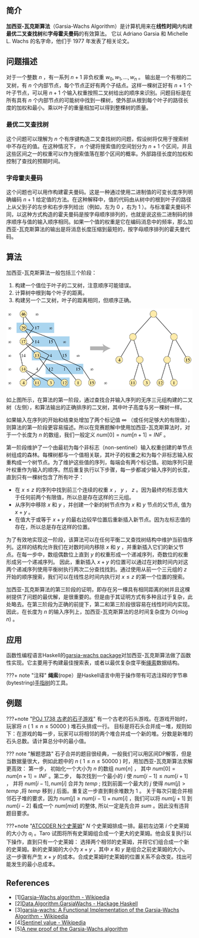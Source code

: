## 简介

**加西亚-瓦克斯算法**（Garsia-Wachs Algorithm）是计算机用来在**线性时间**内构建**最优二叉查找树**和**字母霍夫曼码**的有效算法。 它以 Adriano Garsia 和 Michelle L. Wachs 的名字命，他们于 1977 年发表了相关论文。

## 问题描述

对于一个整数 $n$ ，有一系列 $n+1$ 非负权重 $w_{0},w_{1},\dots ,w_{n}$ 。 输出是一个有根的二叉树，有 $n$ 个内部节点，每个节点正好有两个子结点。这样一棵树正好有 $n+1$ 个叶子节点，可以用 $n+1$ 个输入权重按照二叉树给出的顺序来识别。问题目标是在所有具有 $n$ 个内部节点的可能树中找到一棵树，使外部从根到每个叶子的路径长度的加权和最小。乘以叶子的重量相加可以得到整棵树的质量。

### 最优二叉查找树

这个问题可以理解为 $n$ 个有序键构造二叉查找树的问题，假设树将仅用于搜索树中不存在的值。在这种情况下， $n$ 个键将搜索值的空间划分为 $n+1$ 个区间，并且这些区间之一的权重可以作为搜索值落在那个区间的概率。外部路径长度的加权和控制了查找的预期时间。

### 字母霍夫曼码

这个问题也可以用作构建霍夫曼码。这是一种通过使用二进制值的可变长度序列明确编码 $n+1$ 给定值的方法。在这种解释中，值的代码由从树中的根到叶子的路径上从父到子的左步和右步序列给出（例如，左为 $0$ ，右为 $1$ ）。与标准霍夫曼码不同，以这种方式构造的霍夫曼码是按字母顺序排列的，也就是说这些二进制码的排序顺序与值的输入顺序相同。如果一个值的权重是它在编码消息中的频率，那么加西亚-瓦克斯算法的输出是将消息长度压缩到最短的，按字母顺序排列的霍夫曼代码。

## 算法

加西亚-瓦克斯算法一般包括三个阶段：

1. 构建一个值位于叶子的二叉树，注意顺序可能错误。
2. 计算树中根到每个叶子的距离。
3. 构建另一个二叉树，叶子的距离相同，但顺序正确。

![](./images/garsia-wachs.png)

如上图所示，在算法的第一阶段，通过查找合并输入序列的无序三元组构建的二叉树（左侧），和算法输出的正确排序的二叉树，其中叶子高度与另一棵树一样。

如果输入在序列的开始和结束处增加了两个标记值 $\infty$ （或任何足够大的有限值），则算法的第一阶段更容易描述。所以在竞赛题解中使用加西亚-瓦克斯算法时，对于一个长度为 $n$ 的数组，我们一般定义 $num[0] = num[n+1] = INF$ 。

第一阶段维护了一个由最初为每个非标志（non-sentinel）输入权重创建的单节点树组成的森林。每棵树都与一个值相关联，其叶子的权重之和为每个非标志输入权重构成一个树节点。为了维护这些值的序列，每端会有两个标记值。初始序列只是叶权重作为输入的顺序。然后重复执行以下步骤，每一步都减少输入序列的长度，直到只有一棵树包含了所有叶子：

- 在 $x\leq z$ 的序列中找到前三个连续的权重 $x$ ， $y$ ， $z$ 。因为最终的标志值大于任何前两个有限值，所以总是存在这样的三元组。
- 从序列中移除 $x$ 和 $y$ ，并创建一个新的树节点作为 $x$ 和 $y$ 节点的父节点, 值为 $x+y$ 。
- 在值大于或等于 $x+y$ 的最右边较早位置后重新插入新节点。因为左标志值的存在，所以总是存在这样的位置。

为了有效地实现这一阶段，该算法可以在任何平衡二叉查找树结构中维护当前值序列。这样的结构允许我们在对数时间内移除 $x$ 和 $y$ ，并重新插入它们的新父节点。在每一步中，数组偶数位上直到 $y$ 的权重形成一个递减序列，奇数位的权重形成另一个递减序列。 因此，重新插入 $x+y$ 的位置可以通过在对数时间内对这两个递减序列使用平衡树执行两次二分查找找到。通过使用从前一个三元组的 $z$ 开始的顺序搜索，我们可以在线性总时间内执行对 $x\leq z$ 的第一个位置的搜索。

加西亚-瓦克斯算法的第三阶段的证明，即存在另一棵具有相同距离的树并且这棵树提供了问题的最优解，是很重要的。但是由于其证明方式有多种且过于复杂，此处略去。在第三阶段为正确的前提下，第二和第三阶段很容易在线性时间内实现。 因此，在长度为 $n$ 的输入序列上，加西亚-瓦克斯算法的总时间复杂度为 $O(n\log n)$ 。

## 应用

函数性编程语言Haskell的[garsia-wachs package](https://hackage.haskell.org/package/garsia-wachs)对加西亚-瓦克斯算法做了函数性实现。它主要用于构建最佳搜索表，或者以最优复杂度平衡[绳索](https://hackage.haskell.org/package/rope)数据结构。

???+ note "注释"
    **绳索**(rope）是Haskell语言中用于操作带有可选注释的字节串(bytestring)[手指树](../ds/finger-tree.md)的工具。

## 例题

???+note "[POJ 1738 古老的石子游戏](http://poj.org/problem?id=1738)"
    有一个古老的石头游戏。在游戏开始时，玩家将 $n$ ( $1 \leq n \leq 50000$ ) 堆石头排成一行。 目标是将石头合并成一堆，规则如下：在游戏的每一步，玩家可以将相邻的两个堆合并成一个新的堆。分数是新堆的石头总数。请计算总分中的最小值。

??? note "解题思路"
    石子合并的题目很经典，一般我们可以用区间DP解答，但是当数据量很大，例如此题中的 $n$ ( $1 \leq n \leq 50000$ ) 时，用加西亚-瓦克斯算法求解更高效： 第一步， 初始化一个大小为 $n$ 的数组 $num[n]$ ， 其中 $num[0] = num[n+1] = INF$ 。第二步， 每次找到一个最小的 $i$ 使 $num[i-1]\leq num[i+1]$ ， 并将 $num[i-1], num[i]$ 合并为 $temp$ ; 找到前面一个最大的 $j$ 使得 $num[j]>temp$ ,将 $temp$ 移到 $j$ 后面。重复这一步直到剩余堆数为 $1$ 。
    关于每次只能合并相邻石子堆的要求，因为 $num[j]\geq num[i-1]+num[i]$ ，我们可以将 $num[j+1]$ 到 $num[i-2]$ 看成一个 $num[mid]$ 的整体, 所以一定是先合并 $sum$ 。因此没有违背题目要求。

???+note "[ATCODER N个史莱姆](https://atcoder.jp/contests/dp/tasks/dp_n)"
    $N$ 个史莱姆排成一排。最初左边第 $i$ 个史莱姆的大小为 $a_{i}$ 。Taro 试图将所有史莱姆组合成一个更大的史莱姆。他会反复执行以下操作，直到只有一个史莱姆：
    选择两个相邻的史莱姆，并将它们组合成一个新的史莱姆。新的史莱姆的大小为 $x+y$ ，其中 $x$ 和 $y$ 是组合之前史莱姆的大小。这一步骤有产生 $x+y$ 的成本。合成史莱姆时史莱姆的位置关系不会改变。找出可能发生的最小总成本。

## References

- [1][Garsia–Wachs algorithm - Wikipedia](<https://en.wikipedia.org/wiki/Garsia%E2%80%93Wachs_algorithm>)
- [2][Data.Algorithm.GarsiaWachs - Hackage Haskell](<https://hackage.haskell.org/package/garsia-wachs-1.2/docs/Data-Algorithm-GarsiaWachs.html>)
- [3][garsia-wachs: A Functional Implementation of the Garsia-Wachs Algorithm - Wikipedia](<https://hackage.haskell.org/package/garsia-wachs>)
- [4][Sentinel value - Wikipedia](https://en.wikipedia.org/wiki/Sentinel_value)
- [5][A new proof of the Garsia-Wachs algorithm](https://www.sciencedirect.com/science/article/abs/pii/0196677488900090)
